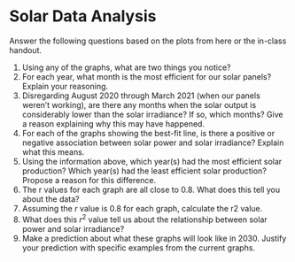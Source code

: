 # Solar Data Analysis

Answer the following questions based on the plots from here or the in-class handout.

1. Using any of the graphs, what are two things you notice?
2. For each year, what month is the most efficient for our solar panels?  Explain your reasoning.
3. Disregarding August 2020 through March 2021 (when our panels weren’t working), are there any months when the solar output is considerably lower than the solar irradiance?  If so, which months?  Give a reason explaining why this may have happened.
4. For each of the graphs showing the best-fit line, is there a positive or negative association between solar power and solar irradiance?  Explain what this means.
5. Using the information above, which year(s) had the most efficient solar production?  Which year(s) had the least efficient solar production?  Propose a reason for this difference.
6. The r values for each graph are all close to 0.8.  What does this tell you about the data?
7. Assuming the $r$ value is 0.8 for each graph, calculate the r2 value.  
8. What does this $r^2$ value tell us about the relationship between solar power and solar irradiance?
9. Make a prediction about what these graphs will look like in 2030.  Justify your prediction with specific examples from the current graphs.